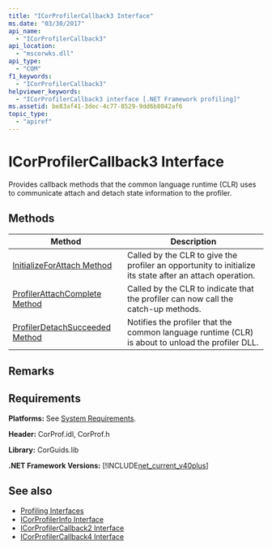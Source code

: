 ```yaml
---
title: "ICorProfilerCallback3 Interface"
ms.date: "03/30/2017"
api_name: 
  - "ICorProfilerCallback3"
api_location: 
  - "mscorwks.dll"
api_type: 
  - "COM"
f1_keywords: 
  - "ICorProfilerCallback3"
helpviewer_keywords: 
  - "ICorProfilerCallback3 interface [.NET Framework profiling]"
ms.assetid: be83af41-3dec-4c77-8529-9dd6b8042af6
topic_type: 
  - "apiref"
---
```

# ICorProfilerCallback3 Interface
Provides callback methods that the common language runtime (CLR) uses to communicate attach and detach state information to the profiler.  
  
## Methods  
  
|Method|Description|  
|------------|-----------------|  
|[InitializeForAttach Method](icorprofilercallback3-initializeforattach-method.md)|Called by the CLR to give the profiler an opportunity to initialize its state after an attach operation.|  
|[ProfilerAttachComplete Method](icorprofilercallback3-profilerattachcomplete-method.md)|Called by the CLR to indicate that the profiler can now call the catch-up methods.|  
|[ProfilerDetachSucceeded Method](icorprofilercallback3-profilerdetachsucceeded-method.md)|Notifies the profiler that the common language runtime (CLR) is about to unload the profiler DLL.|  
  
## Remarks  
  
## Requirements  
 **Platforms:** See [System Requirements](../../get-started/system-requirements.md).  
  
 **Header:** CorProf.idl, CorProf.h  
  
 **Library:** CorGuids.lib  
  
 **.NET Framework Versions:** [!INCLUDE[net_current_v40plus](../../../../includes/net-current-v40plus-md.md)]  
  
## See also

- [Profiling Interfaces](profiling-interfaces.md)
- [ICorProfilerInfo Interface](icorprofilerinfo-interface.md)
- [ICorProfilerCallback2 Interface](icorprofilercallback2-interface.md)
- [ICorProfilerCallback4 Interface](icorprofilercallback4-interface.md)
